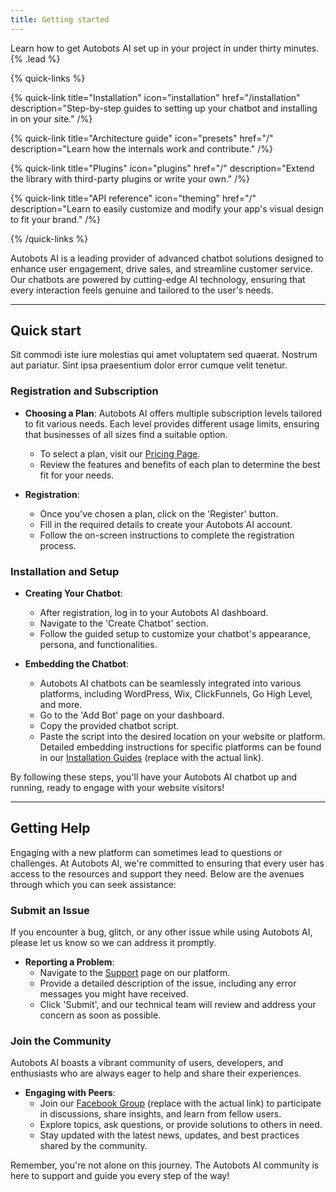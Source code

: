 ```yaml
---
title: Getting started
---
```


Learn how to get Autobots AI set up in your project in under thirty minutes. {% .lead %}

{% quick-links %}

{% quick-link title="Installation" icon="installation" href="/installation" description="Step-by-step guides to setting up your chatbot and installing in on your site." /%}

{% quick-link title="Architecture guide" icon="presets" href="/" description="Learn how the internals work and contribute." /%}

{% quick-link title="Plugins" icon="plugins" href="/" description="Extend the library with third-party plugins or write your own." /%}

{% quick-link title="API reference" icon="theming" href="/" description="Learn to easily customize and modify your app's visual design to fit your brand." /%}

{% /quick-links %}

Autobots AI is a leading provider of advanced chatbot solutions designed to enhance user engagement, drive sales, and streamline customer service. Our chatbots are powered by cutting-edge AI technology, ensuring that every interaction feels genuine and tailored to the user's needs.

---

## Quick start

Sit commodi iste iure molestias qui amet voluptatem sed quaerat. Nostrum aut pariatur. Sint ipsa praesentium dolor error cumque velit tenetur.

### Registration and Subscription

- **Choosing a Plan**: Autobots AI offers multiple subscription levels tailored to fit various needs. Each level provides different usage limits, ensuring that businesses of all sizes find a suitable option.
  - To select a plan, visit our [Pricing Page](https://autobots-ai.com/pricing).
  - Review the features and benefits of each plan to determine the best fit for your needs.

- **Registration**:
  - Once you've chosen a plan, click on the 'Register' button.
  - Fill in the required details to create your Autobots AI account.
  - Follow the on-screen instructions to complete the registration process.

### Installation and Setup

- **Creating Your Chatbot**:
  - After registration, log in to your Autobots AI dashboard.
  - Navigate to the 'Create Chatbot' section.
  - Follow the guided setup to customize your chatbot's appearance, persona, and functionalities.

- **Embedding the Chatbot**:
  - Autobots AI chatbots can be seamlessly integrated into various platforms, including WordPress, Wix, ClickFunnels, Go High Level, and more.
  - Go to the 'Add Bot' page on your dashboard.
  - Copy the provided chatbot script.
  - Paste the script into the desired location on your website or platform. Detailed embedding instructions for specific platforms can be found in our [Installation Guides](#) (replace with the actual link).

By following these steps, you'll have your Autobots AI chatbot up and running, ready to engage with your website visitors!

---

## Getting Help

Engaging with a new platform can sometimes lead to questions or challenges. At Autobots AI, we're committed to ensuring that every user has access to the resources and support they need. Below are the avenues through which you can seek assistance:

### Submit an Issue

If you encounter a bug, glitch, or any other issue while using Autobots AI, please let us know so we can address it promptly.

- **Reporting a Problem**:
  - Navigate to the [Support](https://autobots-ai.com/support) page on our platform.
  - Provide a detailed description of the issue, including any error messages you might have received.
  - Click 'Submit', and our technical team will review and address your concern as soon as possible.

### Join the Community

Autobots AI boasts a vibrant community of users, developers, and enthusiasts who are always eager to help and share their experiences.

- **Engaging with Peers**:
  - Join our [Facebook Group](https://facebook.com/autobots-ai) (replace with the actual link) to participate in discussions, share insights, and learn from fellow users.
  - Explore topics, ask questions, or provide solutions to others in need.
  - Stay updated with the latest news, updates, and best practices shared by the community.

Remember, you're not alone on this journey. The Autobots AI community is here to support and guide you every step of the way!